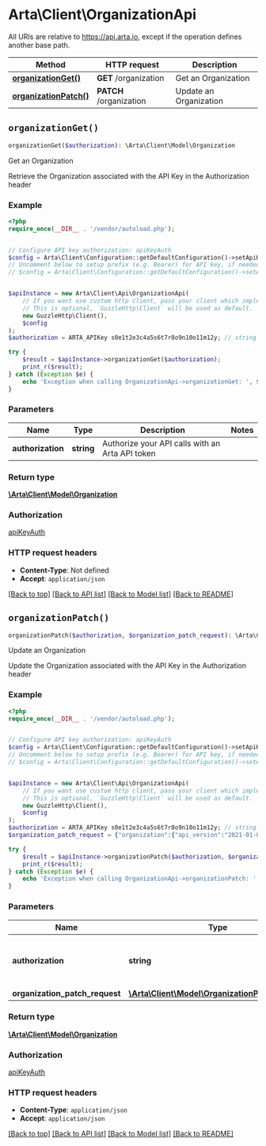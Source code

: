 # Arta\Client\OrganizationApi

All URIs are relative to https://api.arta.io, except if the operation defines another base path.

| Method | HTTP request | Description |
| ------------- | ------------- | ------------- |
| [**organizationGet()**](OrganizationApi.md#organizationGet) | **GET** /organization | Get an Organization |
| [**organizationPatch()**](OrganizationApi.md#organizationPatch) | **PATCH** /organization | Update an Organization |


## `organizationGet()`

```php
organizationGet($authorization): \Arta\Client\Model\Organization
```

Get an Organization

Retrieve the Organization associated with the API Key in the Authorization header

### Example

```php
<?php
require_once(__DIR__ . '/vendor/autoload.php');


// Configure API key authorization: apiKeyAuth
$config = Arta\Client\Configuration::getDefaultConfiguration()->setApiKey('Authorization', 'YOUR_API_KEY');
// Uncomment below to setup prefix (e.g. Bearer) for API key, if needed
// $config = Arta\Client\Configuration::getDefaultConfiguration()->setApiKeyPrefix('Authorization', 'Bearer');


$apiInstance = new Arta\Client\Api\OrganizationApi(
    // If you want use custom http client, pass your client which implements `GuzzleHttp\ClientInterface`.
    // This is optional, `GuzzleHttp\Client` will be used as default.
    new GuzzleHttp\Client(),
    $config
);
$authorization = ARTA_APIKey s0e1t2e3c4a5s6t7r8o9n10o11m12y; // string | Authorize your API calls with an Arta API token

try {
    $result = $apiInstance->organizationGet($authorization);
    print_r($result);
} catch (Exception $e) {
    echo 'Exception when calling OrganizationApi->organizationGet: ', $e->getMessage(), PHP_EOL;
}
```

### Parameters

| Name | Type | Description  | Notes |
| ------------- | ------------- | ------------- | ------------- |
| **authorization** | **string**| Authorize your API calls with an Arta API token | |

### Return type

[**\Arta\Client\Model\Organization**](../Model/Organization.md)

### Authorization

[apiKeyAuth](../../README.md#apiKeyAuth)

### HTTP request headers

- **Content-Type**: Not defined
- **Accept**: `application/json`

[[Back to top]](#) [[Back to API list]](../../README.md#endpoints)
[[Back to Model list]](../../README.md#models)
[[Back to README]](../../README.md)

## `organizationPatch()`

```php
organizationPatch($authorization, $organization_patch_request): \Arta\Client\Model\Organization
```

Update an Organization

Update the Organization associated with the API Key in the Authorization header

### Example

```php
<?php
require_once(__DIR__ . '/vendor/autoload.php');


// Configure API key authorization: apiKeyAuth
$config = Arta\Client\Configuration::getDefaultConfiguration()->setApiKey('Authorization', 'YOUR_API_KEY');
// Uncomment below to setup prefix (e.g. Bearer) for API key, if needed
// $config = Arta\Client\Configuration::getDefaultConfiguration()->setApiKeyPrefix('Authorization', 'Bearer');


$apiInstance = new Arta\Client\Api\OrganizationApi(
    // If you want use custom http client, pass your client which implements `GuzzleHttp\ClientInterface`.
    // This is optional, `GuzzleHttp\Client` will be used as default.
    new GuzzleHttp\Client(),
    $config
);
$authorization = ARTA_APIKey s0e1t2e3c4a5s6t7r8o9n10o11m12y; // string | Authorize your API calls with an Arta API token
$organization_patch_request = {"organization":{"api_version":"2021-01-01","company_name":"Hudson Street Collective LLC","display_name":"Hudson Street","name":"Hudson Street Gallery"}}; // \Arta\Client\Model\OrganizationPatchRequest

try {
    $result = $apiInstance->organizationPatch($authorization, $organization_patch_request);
    print_r($result);
} catch (Exception $e) {
    echo 'Exception when calling OrganizationApi->organizationPatch: ', $e->getMessage(), PHP_EOL;
}
```

### Parameters

| Name | Type | Description  | Notes |
| ------------- | ------------- | ------------- | ------------- |
| **authorization** | **string**| Authorize your API calls with an Arta API token | |
| **organization_patch_request** | [**\Arta\Client\Model\OrganizationPatchRequest**](../Model/OrganizationPatchRequest.md)|  | [optional] |

### Return type

[**\Arta\Client\Model\Organization**](../Model/Organization.md)

### Authorization

[apiKeyAuth](../../README.md#apiKeyAuth)

### HTTP request headers

- **Content-Type**: `application/json`
- **Accept**: `application/json`

[[Back to top]](#) [[Back to API list]](../../README.md#endpoints)
[[Back to Model list]](../../README.md#models)
[[Back to README]](../../README.md)
